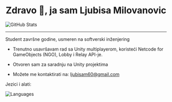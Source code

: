<h1 align="center">Zdravo 👋, ja sam Ljubisa Milovanovic</h1>

![GitHub Stats](https://github-readme-stats.vercel.app/api?username=Ljubisa-Milovanovic&show_icons=true&theme=dark&count_private=true)

---

Student završne godine, usmeren na softverski inženjering

- Trenutno usavršavam rad sa Unity multiplayerom, koristeći Netcode for GameObjects (NGO), Lobby i Relay API-je.

- Otvoren sam za saradnju na Unity projektima

- Možete me kontaktirati na: ljubisam60@gmail.com

Jezici i alati:

![Languages](https://skillicons.dev/icons?i=github,python,cs,unity,js,html,css,php,c)

